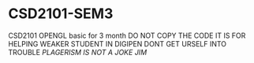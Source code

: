 # CSD2101-SEM3
CSD2101 OPENGL basic for 3 month 
DO NOT COPY THE CODE IT IS FOR HELPING WEAKER STUDENT IN DIGIPEN DONT GET URSELF INTO TROUBLE 
*PLAGERISM IS NOT A JOKE JIM*
